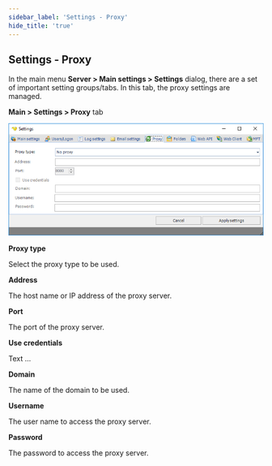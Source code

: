 ```yaml
---
sidebar_label: 'Settings - Proxy'
hide_title: 'true'
---
```


## Settings - Proxy

In the main menu **Server > Main settings > Settings** dialog, there are a set of important setting groups/tabs. In this tab, the proxy settings are managed.
 
**Main > Settings > Proxy** tab

![](../../../static/img/serversettingsproxy.png)


**Proxy type**

Select the proxy type to be used.
 
**Address**

The host name or IP address of the proxy server.
 
**Port**

The port of the proxy server.
 
**Use credentials**

Text ...
 
**Domain**

The name of the domain to be used.
 
**Username**

The user name to access the proxy server.
 
**Password**

The password to access the proxy server.